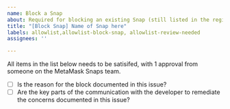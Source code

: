 ```yaml
---
name: Block a Snap
about: Required for blocking an existing Snap (still listed in the registry but not accessible)
title: "[Block Snap] Name of Snap here"
labels: allowlist,allowlist-block-snap, allowlist-review-needed
assignees: ''

---
```


All items in the list below needs to be satisifed, with 1 approval from someone on the MetaMask Snaps team.

- [ ] Is the reason for the block documented in this issue?
- [ ] Are the key parts of the communication with the developer to remediate the concerns documented in this issue?
